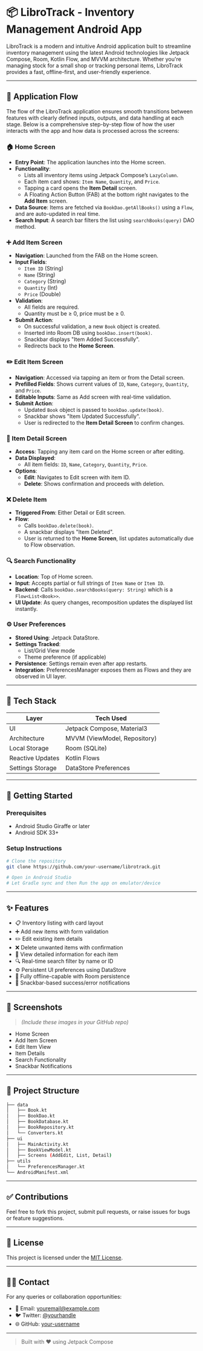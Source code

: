 # 📦 LibroTrack - Inventory Management Android App

&#x20;&#x20;

LibroTrack is a modern and intuitive Android application built to streamline inventory management using the latest Android technologies like Jetpack Compose, Room, Kotlin Flow, and MVVM architecture. Whether you're managing stock for a small shop or tracking personal items, LibroTrack provides a fast, offline-first, and user-friendly experience.

---

## 🧭 Application Flow

The flow of the LibroTrack application ensures smooth transitions between features with clearly defined inputs, outputs, and data handling at each stage. Below is a comprehensive step-by-step flow of how the user interacts with the app and how data is processed across the screens:

### 🏠 Home Screen

- **Entry Point**: The application launches into the Home screen.
- **Functionality**:
  - Lists all inventory items using Jetpack Compose’s `LazyColumn`.
  - Each item card shows: `Item Name`, `Quantity`, and `Price`.
  - Tapping a card opens the **Item Detail** screen.
  - A Floating Action Button (FAB) at the bottom right navigates to the **Add Item** screen.
- **Data Source**: Items are fetched via `BookDao.getAllBooks()` using a `Flow`, and are auto-updated in real time.
- **Search Input**: A search bar filters the list using `searchBooks(query)` DAO method.

### ➕ Add Item Screen

- **Navigation**: Launched from the FAB on the Home screen.
- **Input Fields**:
  - `Item ID` (String)
  - `Name` (String)
  - `Category` (String)
  - `Quantity` (Int)
  - `Price` (Double)
- **Validation**:
  - All fields are required.
  - Quantity must be ≥ 0, price must be ≥ 0.
- **Submit Action**:
  - On successful validation, a new `Book` object is created.
  - Inserted into Room DB using `bookDao.insert(book)`.
  - Snackbar displays "Item Added Successfully".
  - Redirects back to the **Home Screen**.

### ✏️ Edit Item Screen

- **Navigation**: Accessed via tapping an item or from the Detail screen.
- **Prefilled Fields**: Shows current values of `ID`, `Name`, `Category`, `Quantity`, and `Price`.
- **Editable Inputs**: Same as Add screen with real-time validation.
- **Submit Action**:
  - Updated `Book` object is passed to `bookDao.update(book)`.
  - Snackbar shows "Item Updated Successfully".
  - User is redirected to the **Item Detail Screen** to confirm changes.

### 📄 Item Detail Screen

- **Access**: Tapping any item card on the Home screen or after editing.
- **Data Displayed**:
  - All item fields: `ID`, `Name`, `Category`, `Quantity`, `Price`.
- **Options**:
  - **Edit**: Navigates to Edit screen with item ID.
  - **Delete**: Shows confirmation and proceeds with deletion.

### ❌ Delete Item

- **Triggered From**: Either Detail or Edit screen.
- **Flow**:
  - Calls `bookDao.delete(book)`.
  - A snackbar displays "Item Deleted".
  - User is returned to the **Home Screen**, list updates automatically due to Flow observation.

### 🔍 Search Functionality

- **Location**: Top of Home screen.
- **Input**: Accepts partial or full strings of `Item Name` or `Item ID`.
- **Backend**: Calls `bookDao.searchBooks(query: String)` which is a `Flow<List<Book>>`.
- **UI Update**: As query changes, recomposition updates the displayed list instantly.

### ⚙️ User Preferences

- **Stored Using**: Jetpack DataStore.
- **Settings Tracked**:
  - List/Grid View mode
  - Theme preference (if applicable)
- **Persistence**: Settings remain even after app restarts.
- **Integration**: PreferencesManager exposes them as Flows and they are observed in UI layer.

---

## 🧰 Tech Stack

| Layer            | Tech Used                    |
| ---------------- | ---------------------------- |
| UI               | Jetpack Compose, Material3   |
| Architecture     | MVVM (ViewModel, Repository) |
| Local Storage    | Room (SQLite)                |
| Reactive Updates | Kotlin Flows                 |
| Settings Storage | DataStore Preferences        |

---

## 🚀 Getting Started

### Prerequisites

- Android Studio Giraffe or later
- Android SDK 33+

### Setup Instructions

```bash
# Clone the repository
git clone https://github.com/your-username/librotrack.git

# Open in Android Studio
# Let Gradle sync and then Run the app on emulator/device
```

---

## ✨ Features

- 📋 Inventory listing with card layout
- ➕ Add new items with form validation
- ✏️ Edit existing item details
- ❌ Delete unwanted items with confirmation
- 📄 View detailed information for each item
- 🔍 Real-time search filter by name or ID
- ⚙️ Persistent UI preferences using DataStore
- 📡 Fully offline-capable with Room persistence
- 🔔 Snackbar-based success/error notifications

---

## 📸 Screenshots

> *(Include these images in your GitHub repo)*

- Home Screen
- Add Item Screen
- Edit Item View
- Item Details
- Search Functionality
- Snackbar Notifications

---

## 🧠 Project Structure

```bash
├── data
│   ├── Book.kt
│   ├── BookDao.kt
│   ├── BookDatabase.kt
│   ├── BookRepository.kt
│   └── Converters.kt
├── ui
│   ├── MainActivity.kt
│   ├── BookViewModel.kt
│   ├── Screens (AddEdit, List, Detail)
├── utils
│   └── PreferencesManager.kt
└── AndroidManifest.xml
```

---

## ✅ Contributions

Feel free to fork this project, submit pull requests, or raise issues for bugs or feature suggestions.

---

## 📌 License

This project is licensed under the [MIT License](LICENSE).

---

## 🙋‍♂️ Contact

For any queries or collaboration opportunities:

- 📧 Email: [youremail@example.com](mailto\:youremail@example.com)
- 🐦 Twitter: [@yourhandle](https://twitter.com/yourhandle)
- 🌐 GitHub: [your-username](https://github.com/your-username)

---

> Built with ❤️ using Jetpack Compose

